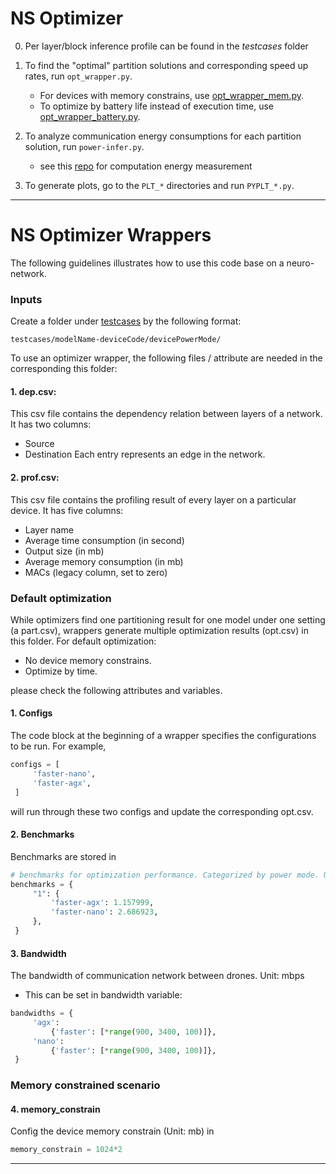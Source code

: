 # NS Optimizer
0. Per layer/block inference profile can be found in the *testcases* folder

1. To find the "optimal" partition solutions and corresponding speed up rates, run `opt_wrapper.py`.
   - For devices with memory constrains, use [opt_wrapper_mem.py](opt_wrapper_mem.py).
   - To optimize by battery life instead of execution time, use [opt_wrapper_battery.py](opt_wrapper_battery.py).

2. To analyze communication energy consumptions for each partition solution, run `power-infer.py`.
   - see this [repo](https://github.com/huanchen-stack/tegraWATTS.git) for computation energy measurement 

3. To generate plots, go to the `PLT_*` directories and run `PYPLT_*.py`.

---

# NS Optimizer Wrappers

The following guidelines illustrates how to use this code base on a neuro-network. 

### Inputs
Create a folder under [testcases](testcases) by the following format:
```shell
testcases/modelName-deviceCode/devicePowerMode/
```

To use an optimizer wrapper, the following files / attribute are needed in the corresponding this folder:

#### 1. dep.csv:
This csv file contains the dependency relation between layers of a network. It has two columns: 
- Source 
- Destination
Each entry represents an edge in the network.
#### 2. prof.csv: 
This csv file contains the profiling result of every layer on a particular device. It has five columns:
- Layer name
- Average time consumption (in second)
- Output size (in mb)
- Average memory consumption (in mb)
- MACs (legacy column, set to zero)

### Default optimization 
While optimizers find one partitioning result for one model under one setting (a part.csv), wrappers generate multiple optimization results (opt.csv) in this folder. For default optimization:
- No device memory constrains. 
- Optimize by time.

please check the following attributes and variables.  

#### 1. Configs
The code block at the beginning of a wrapper specifies the configurations to be run. For example,
```python
configs = [
     'faster-nano',
     'faster-agx',
 ]
```
will run through these two configs and update the corresponding opt.csv.
#### 2. Benchmarks
Benchmarks are stored in 
```python
# benchmarks for optimization performance. Categorized by power mode. Unit: second
benchmarks = {
     "1": {
         'faster-agx': 1.157999,
         'faster-nano': 2.686923,
     },
 }
```
#### 3. Bandwidth
The bandwidth of communication network between drones. Unit: mbps
* This can be set in bandwidth variable:
```python
bandwidths = {
     'agx':
         {'faster': [*range(900, 3400, 100)]},
     'nano':
         {'faster': [*range(900, 3400, 100)]},
 }
```
### Memory constrained scenario
#### 4. memory_constrain
Config the device memory constrain (Unit: mb) in 
```python
memory_constrain = 1024*2
```
---



